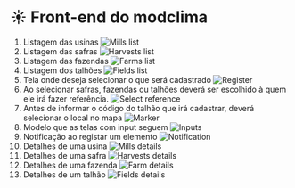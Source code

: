 # ☀ Front-end do modclima

1. Listagem das usinas
![Mills list](../.github/mills-listing.png)
2. Listagem das safras
![Harvests list](../.github/harvests-listing.png)
3. Listagem das fazendas
![Farms list](../.github/farms-listing.png)
4. Listagem dos talhões
![Fields list](../.github/fields-listing.png)
5. Tela onde deseja selecionar o que será cadastrado
![Register](../.github/register.png)
6. Ao selecionar safras, fazendas ou talhões deverá ser escolhido à quem ele irá fazer referência.
![Select reference](../.github/mill-register.png)
8. Antes de informar o código do talhão que irá cadastrar, deverá selecionar o local no mapa
![Marker](../.github/marker-when-register-field.png)
9. Modelo que as telas com input seguem
![Inputs](../.github/mill-register.png)
10. Notificação ao registar um elemento
![Notification](../.github/notification.png)
11. Detalhes de uma usina
![Mills details](../.github/mill-details.png)
12. Detalhes de uma safra
![Harvests details](../.github/harvest-details.png)
14. Detalhes de uma fazenda
![Farm details](../.github/farm-details.png)
15. Detalhes de um talhão
![Fields details](../.github/field-details.png)